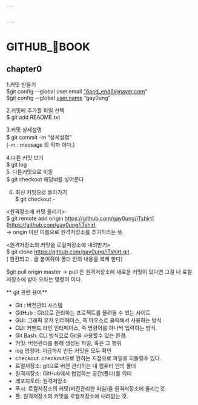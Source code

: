 ```yaml
---


---
```


<h1 id="github_📖book"><strong>GITHUB_📖BOOK</strong></h1>
<h2 id="chapter0">chapter0</h2>
<p>1.커밋 만들기<br>
$git config --global user.email <a href="mailto:%226and_end9@naver.com">"6and_end9@naver.com</a>"<br>
$git config --global <a href="http://user.name">user.name</a> “gay0ung”</p>
<p>2.커밋에 추가할 파일 선택<br>
$ git add README.txt</p>
<p>3.커밋 상세설명<br>
$ git commit -m “상세설명”<br>
(-m : message 의 약자 이다.)</p>
<p>4.다른 커밋 보기<br>
$ git log<br>
5. 다른커밋으로 이동<br>
$ git checkout 해당id를 넣어준다</p>
<ol start="6">
<li>최신 커밋으로 돌아가기<br>
$ git checkout -</li>
</ol>
<p>&lt;원격장소에 커밋 올리기&gt;<br>
$ git remote add origin <a href="https://github.com/gay0ung/iTshirt">https://github.com/gay0ung/iTshirt</a>](<a href="https://github.com/gay0ung/iTshirt">https://github.com/gay0ung/iTshirt</a><br>
-&gt; origin 이란 이름으로 원격저장소를 추가하라는 뜻.</p>
<p>&lt;원격저장소의 커밋을 로컬저장소에 내려받기&gt;<br>
$ git clone <a href="https://github.com/gay0ung/iTshirt.git">https://github.com/gay0ung/iTshirt.git</a> .<br>
( 한칸띄고 . 을 붙여줘야 폴더 안의 내용을 복제 한다)</p>
<p>$git pull origin master -&gt; pull 은 원격저장소에 새로운 커밋이 있다면 그걸 내 로컬 저장소에 받아 오라는 명령어 이다.</p>
<p>** git 관련 용어**</p>
<ul>
<li>Git : 버전관리 시스템</li>
<li>GitHub : Git으로 관리하는 프로젝트를 올려둘 수 있는 사이트</li>
<li>GUI: 그래픽 유저 인터페이스, 즉 마우스로 클릭해서 사용하는 방식</li>
<li>CLI: 커맨드 라인 인터페이스, 즉 명령어를 하나씩 입력하는 방식.</li>
<li>Git Bash: CLI 방식으로 Git을 사용할수 있는 환경.</li>
<li>커밋: 버전관리를 통해 생성된 파일, 혹은 그 행위</li>
<li>log 명령어: 지금까지 만든 커밋을 모두 확인</li>
<li>checkout: checkout으로 원하는 지점으로 파일을 되돌릴수 있다.</li>
<li>로컬저장소: git으로 버전 관리하는 내 컴퓨터 안의 폴더</li>
<li>원격저장소: GitHub에서 협업하는 공간(폴더)를 의미</li>
<li>레포지토리: 원격저장소</li>
<li>푸시: 로컬저장소의 커밋(버전관리한 파일)을 원격저장소에 올리는것.</li>
<li>풀: 원격저장소의 커밋을 로컬저장소에 내려받는 것.</li>
</ul>

